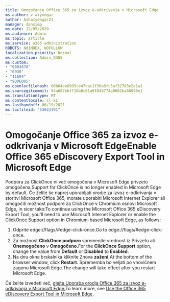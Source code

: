 ```yaml
---
title: Omogočanje Office 365 za izvoz e-odkrivanja v Microsoft Edge
ms.author: v-aiyengar
author: AshaIyengar21
manager: dansimp
ms.date: 12/05/2020
ms.audience: Admin
ms.topic: article
ms.service: o365-administration
ROBOTS: NOINDEX, NOFOLLOW
localization_priority: Normal
ms.collection: Admin_O365
ms.custom:
- "9003878"
- "6930"
- "11694"
- "9006005"
ms.openlocfilehash: 00b64ee8999ce47cac1f36a8fc3af32783e2e1a1
ms.sourcegitcommit: 94a687ebff18b0c61a9f049774a0682ba8b998e1
ms.translationtype: MT
ms.contentlocale: sl-SI
ms.lasthandoff: 06/19/2021
ms.locfileid: "53023191"
---
```

# <a name="enable-office-365-ediscovery-export-tool-in-microsoft-edge"></a><span data-ttu-id="a905c-102">Omogočanje Office 365 za izvoz e-odkrivanja v Microsoft Edge</span><span class="sxs-lookup"><span data-stu-id="a905c-102">Enable Office 365 eDiscovery Export Tool in Microsoft Edge</span></span>

<span data-ttu-id="a905c-103">Podpora za ClickOnce ni več omogočena v Microsoft Edge privzeto omogočena.</span><span class="sxs-lookup"><span data-stu-id="a905c-103">Support for ClickOnce is no longer enabled in Microsoft Edge by default.</span></span> <span data-ttu-id="a905c-104">Če želite še naprej uporabljati orodje za izvoz e-odkrivanja v storitvi Microsoft Office 365, morate uporabiti Microsoft Internet Explorer ali omogočiti možnost podpore za ClickOnce v Chromium osnovi Microsoft Edge, in sicer tako:</span><span class="sxs-lookup"><span data-stu-id="a905c-104">To continue using the Microsoft Office 365 eDiscovery Export Tool, you'll need to use Microsoft Internet Explorer or enable the ClickOnce Support option in Chromium-based Microsoft Edge, as follows:</span></span>

1. <span data-ttu-id="a905c-105">Odprite edge://flags/#edge-click-once.</span><span class="sxs-lookup"><span data-stu-id="a905c-105">Go to edge://flags/#edge-click-once.</span></span>
1. <span data-ttu-id="a905c-106">Za možnost **ClickOnce podporo** spremenite vrednost iz  Privzeto ali **Onemogočeno** v **Omogočeno.**</span><span class="sxs-lookup"><span data-stu-id="a905c-106">For the **ClickOnce Support** option, change the value from **Default** or **Disabled** to **Enabled**.</span></span>
1. <span data-ttu-id="a905c-107">Na dnu okna brskalnika kliknite Znova **zaženi.**</span><span class="sxs-lookup"><span data-stu-id="a905c-107">At the bottom of the browser window, click **Restart**.</span></span> <span data-ttu-id="a905c-108">Sprememba bo veljati po vnovičnem zagonu Microsoft Edge.</span><span class="sxs-lookup"><span data-stu-id="a905c-108">The change will take effect after you restart Microsoft Edge.</span></span>

<span data-ttu-id="a905c-109">Če želite izvedeti več, [glejte Uporaba orodja Office 365 za izvoz e-odkrivanja v Microsoft Edge.](https://go.microsoft.com/fwlink/?linkid=2111611)</span><span class="sxs-lookup"><span data-stu-id="a905c-109">To learn more, see [Use the Office 365 eDiscovery Export Tool in Microsoft Edge](https://go.microsoft.com/fwlink/?linkid=2111611).</span></span>
